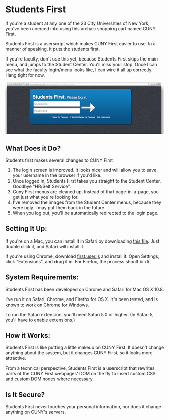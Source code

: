Students First
=============

If you're a student at any one of the 23 City Universities of New York, you've been coerced into using this archaic shopping cart named CUNY First. 	

Students First is a userscript which makes CUNY First easier to use. In a manner of speaking, it puts the students first.

If you're faculty, don't use this yet, because Students First skips the main menu, and jumps to the Student Center. You'll miss your stop. Once I can see what the faculty login/menu looks like, I can wire it all up correctly. Hang tight for now.

![demo](./images/readme/demo.png	)

What Does it Do?
---

Students first makes several changes to CUNY First.

1. The login screen is improved. It looks nicer and will allow you to save your username in the browser if you'd like.
2. Once logged in, Students First takes you straight to the Student Center. Goodbye "HR/Self Service".
3. Cuny First menus are cleaned up. Instead of that page-in-a-page, you get just what you're looking for.
4. I've removed the images from the Student Center menus, because they were ugly. I may put them back in the future.
5. When you log out, you'll be automatically redirected to the login page. 


Setting It Up:
---

If you're on a Mac, you can install it in Safari by downloading [this file](https://github.com/MosheBerman/StudentsFirst/blob/master/extensions/safari/output/StudentsFirst.safariextz?raw=true). Just double click it, and Safari will install it.

If you're using Chrome, download [first.user.js](https://raw.github.com/MosheBerman/StudentsFirst/master/first.user.js) and install it. Open Settings, click "Extensions", and drag it in. For Firefox, the process shoulf br di

System Requirements:
---
Students First has been developed on Chrome and Safari for Mac OS X 10.8. 

I've run it on Safari, Chrome, and Firefox for OS X. It's been tested, and is known to work on Chrome for Windows.

To run the Safari extension, you'll need Safari 5.0 or higher. (In Safari 5, you'll have to enable extensions.) 


How it Works:
---
Students First is like putting a little makeup on CUNY First. It doesn't change anything about the system, but it changes CUNY First, so it looks more attractive. 

From a technical perspective, Students First is a userscript that rewrites parts of the CUNY First webpages' DOM on the fly to insert custom CSS and custom DOM nodes where necessary.

Is It Secure?
---

Students First never touches your personal information, nor does it change anything on CUNY's servers. 